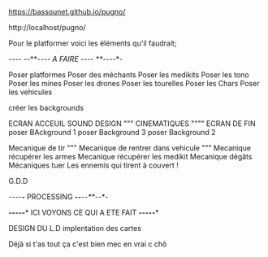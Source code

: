 
https://bassounet.github.io/pugno/


http://localhost/pugno/

Pour le platformer voici les éléments qu'il faudrait; 

---- *-*-**-*-*-*- A FAIRE ---- **-*-*-*-*- 

Poser platformes
Poser des méchants
Poser les medikits
Poser les tono
Poser les mines
Poser les drones
Poser les tourelles
Poser les Chars 
Poser les vehicules

créer les backgrounds

ECRAN ACCEUIL
SOUND DESIGN
""" CINEMATIQUES """"
ECRAN DE FIN
poser BAckground 1
poser Background 3
poser Background 2

Mecanique de tir
""" Mecanique de rentrer dans vehicule """
Mecanique récupérer les armes
Mecanique récupérer les medikit
Mecanique dégâts
Mécaniques tuer
Les ennemis qui tirent
à couvert !

G.D.D

 ****-*-*-*-***-** PROCESSING ***-*-**-*-**-*-*-
 
 
 

****-----***** ICI VOYONS CE QUI A ETE FAIT ****-----*****

DESIGN DU L.D
implentation des cartes


Déjà si t'as tout ça c'est bien mec en vrai c chô

